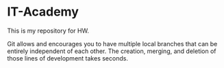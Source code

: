 # IT-Academy
This is my repository for HW.

Git allows and encourages you to have multiple local branches that can be entirely independent of each other. The creation, merging, and deletion of those lines of development takes seconds.